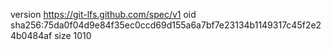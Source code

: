 version https://git-lfs.github.com/spec/v1
oid sha256:75da0f04d9e84f35ec0ccd69d155a6a7bf7e23134b1149317c45f2e24b0484af
size 1010
